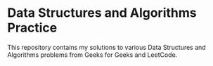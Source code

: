 # Data Structures and Algorithms Practice

This repository contains my solutions to various Data Structures and Algorithms problems from Geeks for Geeks and LeetCode.
